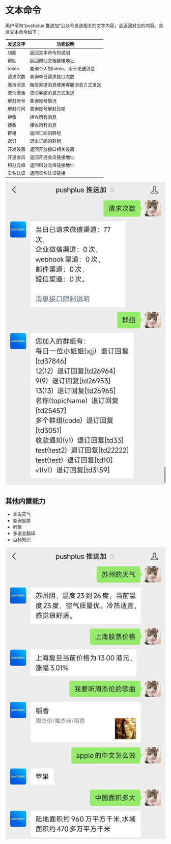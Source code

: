 # 文本命令

用户可向“pushplus 推送加”公众号发送相关的文字内容，会返回对应的内容。具体文本命令如下：


| 发送文字 | 功能说明 |
| --- | --- |
| 功能 | 返回文本命令的说明 |
| 帮助 | 返回帮助文档链接地址 |
| token | 查询个人的token，用于发送消息 |
| 请求次数 | 查询单日请求接口次数 |
| 激活消息 | 微信渠道消息使用客服消息方式发送 |
| 取消激活 | 取消客服消息方式发送 |
| 解封账号 | 查询账号情况 |
| 解封时间 | 查询账号解封日期 |
| 拒收 | 拒收所有消息 |
| 接收 | 接收所有消息 |
| 群组 | 返回订阅的群组 |
| 退订  | 退出订阅的群组 |
| 开发设置 |  返回开放接口相关设置 |
| 开通会员 | 返回开通会员链接地址 |
| 积分充值 | 返回积分充值链接地址 |
| 实名认证 | 返回实名认证链接 |

![消息开关](./images/txt.jpg)

## 其他内置能力

- 查询天气
- 查询股票
- 听歌
- 多语言翻译
- 百科知识

![消息开关](./images/inner.jpg)
